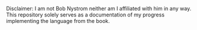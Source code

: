 Disclaimer: I am not Bob Nystrom neither am I affiliated with him in any way.
This repository solely serves as a documentation of my progress implementing the language from the book.